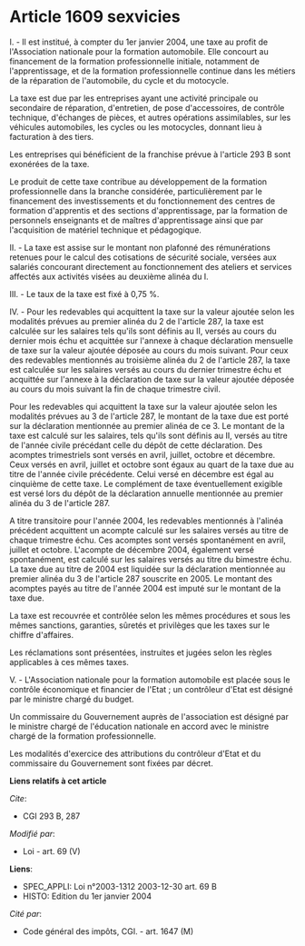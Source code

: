 # Article 1609 sexvicies

I. - Il est institué, à compter du 1er janvier 2004, une taxe au profit de l'Association nationale pour la formation
automobile. Elle concourt au financement de la formation professionnelle initiale, notamment de l'apprentissage, et de la
formation professionnelle continue dans les métiers de la réparation de l'automobile, du cycle et du motocycle.

La taxe est due par les entreprises ayant une activité principale ou secondaire de réparation, d'entretien, de pose
d'accessoires, de contrôle technique, d'échanges de pièces, et autres opérations assimilables, sur les véhicules automobiles,
les cycles ou les motocycles, donnant lieu à facturation à des tiers.

Les entreprises qui bénéficient de la franchise prévue à l'article 293 B sont exonérées de la taxe.

Le produit de cette taxe contribue au développement de la formation professionnelle dans la branche considérée,
particulièrement par le financement des investissements et du fonctionnement des centres de formation d'apprentis et des
sections d'apprentissage, par la formation de personnels enseignants et de maîtres d'apprentissage ainsi que par
l'acquisition de matériel technique et pédagogique.

II. - La taxe est assise sur le montant non plafonné des rémunérations retenues pour le calcul des cotisations de sécurité
sociale, versées aux salariés concourant directement au fonctionnement des ateliers et services affectés aux activités visées
au deuxième alinéa du I.

III. - Le taux de la taxe est fixé à 0,75 %.

IV. -  Pour les redevables qui acquittent la taxe sur la valeur ajoutée selon les modalités prévues au premier alinéa du 2 de
l'article 287, la taxe est calculée sur les salaires tels qu'ils sont définis au II, versés au cours du dernier mois échu et
acquittée sur l'annexe à chaque déclaration mensuelle de taxe sur la valeur ajoutée déposée au cours du mois suivant. Pour
ceux des redevables mentionnés au troisième alinéa du 2 de l'article 287, la taxe est calculée sur les salaires versés au
cours du dernier trimestre échu et acquittée sur l'annexe à la déclaration de taxe sur la valeur ajoutée déposée au cours du
mois suivant la fin de chaque trimestre civil.

Pour les redevables qui acquittent la taxe sur la valeur ajoutée selon les modalités prévues au 3 de l'article 287, le
montant de la taxe due est porté sur la déclaration mentionnée au premier alinéa de ce 3. Le montant de la taxe est calculé
sur les salaires, tels qu'ils sont définis au II, versés au titre de l'année civile précédant celle du dépôt de cette
déclaration. Des acomptes trimestriels sont versés en avril, juillet, octobre et décembre. Ceux versés en avril, juillet et
octobre sont égaux au quart de la taxe due au titre de l'année civile précédente. Celui versé en décembre est égal au
cinquième de cette taxe. Le complément de taxe éventuellement exigible est versé lors du dépôt de la déclaration annuelle
mentionnée au premier alinéa du 3 de l'article 287.

A titre transitoire pour l'année 2004, les redevables mentionnés à l'alinéa précédent acquittent un acompte calculé sur les
salaires versés au titre de chaque trimestre échu. Ces acomptes sont versés spontanément en avril, juillet et octobre.
L'acompte de décembre 2004, également versé spontanément,  est calculé sur les salaires versés au titre du bimestre échu. La
taxe due au titre de 2004 est liquidée sur la déclaration mentionnée au premier alinéa du 3 de l'article 287 souscrite en
2005. Le montant des acomptes payés au titre de l'année 2004 est imputé sur le montant de la taxe due.

La taxe est recouvrée et contrôlée selon les mêmes procédures et sous les mêmes sanctions, garanties, sûretés et privilèges
que les taxes sur le chiffre d'affaires.

Les réclamations sont présentées, instruites et jugées selon les règles applicables à ces mêmes taxes.

V. - L'Association nationale pour la formation automobile est placée sous le contrôle économique et financier de l'Etat ; un
contrôleur d'Etat est désigné par le ministre chargé du budget.

Un commissaire du Gouvernement auprès de l'association est désigné par le ministre chargé de l'éducation nationale en accord
avec le ministre chargé de la formation professionnelle.

Les modalités d'exercice des attributions du contrôleur d'Etat et du commissaire du Gouvernement sont fixées par décret.

**Liens relatifs à cet article**

_Cite_:

  - CGI 293 B, 287

_Modifié par_:

  - Loi - art. 69 (V)

**Liens**:

  - SPEC_APPLI: Loi n°2003-1312 2003-12-30 art. 69 B
  - HISTO: Edition du 1er janvier 2004

_Cité par_:

  - Code général des impôts, CGI. - art. 1647 (M)
